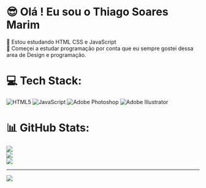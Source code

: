# 😎  Olá ! Eu sou o Thiago Soares Marim
 🔭 Estou estudando HTML CSS e JavaScript<br>💬 Começei a estudar programação por conta que eu sempre gostei dessa area de Design e programação.

# 💻 Tech Stack:
![HTML5](https://img.shields.io/badge/html5-%23E34F26.svg?style=for-the-badge&logo=html5&logoColor=white) ![JavaScript](https://img.shields.io/badge/javascript-%23323330.svg?style=for-the-badge&logo=javascript&logoColor=%23F7DF1E) ![Adobe Photoshop](https://img.shields.io/badge/adobephotoshop-%2331A8FF.svg?style=for-the-badge&logo=adobephotoshop&logoColor=white) ![Adobe Illustrator](https://img.shields.io/badge/adobeillustrator-%23FF9A00.svg?style=for-the-badge&logo=adobeillustrator&logoColor=white)
# 📊 GitHub Stats:
![](https://github-readme-stats.vercel.app/api?username=thiagomarim&theme=gotham&hide_border=false&include_all_commits=false&count_private=false)<br/>
![](https://github-readme-streak-stats.herokuapp.com/?user=thiagomarim&theme=gotham&hide_border=false)<br/>
![](https://github-readme-stats.vercel.app/api/top-langs/?username=thiagomarim&theme=gotham&hide_border=false&include_all_commits=false&count_private=false&layout=compact)

---
[![](https://visitcount.itsvg.in/api?id=thiagomarim&icon=1&color=9)](https://visitcount.itsvg.in)

<!-- Proudly created with GPRM ( https://gprm.itsvg.in ) -->
